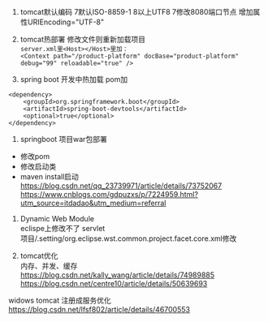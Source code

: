 1. tomcat默认编码
7默认ISO-8859-1 8以上UTF8
7修改8080端口节点  增加属性URIEncoding="UTF-8" 

1. tomcat热部署
修改文件则重新加载项目   
`server.xml里<Host></Host>里加：`   
`<Context path="/product-platform" docBase="product-platform" debug="99" reloadable="true" />`

1. spring boot 开发中热加载
pom加
```
<dependency>
	<groupId>org.springframework.boot</groupId>
	<artifactId>spring-boot-devtools</artifactId>
	<optional>true</optional>
</dependency>
```

1. springboot 项目war包部署
* 修改pom
* 修改启动类
* maven install启动   
https://blog.csdn.net/qq_23739971/article/details/73752067   
https://www.cnblogs.com/gdpuzxs/p/7224959.html?utm_source=itdadao&utm_medium=referral    

1. Dynamic Web Module   
eclispe上修改不了 servlet   
项目/.setting/org.eclipse.wst.common.project.facet.core.xml修改   


1. tomcat优化   
内存、并发、缓存   
https://blog.csdn.net/kally_wang/article/details/74989885   
https://blog.csdn.net/centre10/article/details/50639693   

widows tomcat 注册成服务优化
https://blog.csdn.net/lfsf802/article/details/46700553




